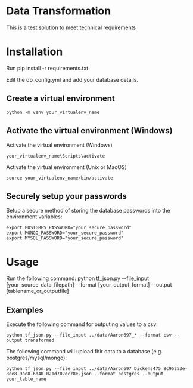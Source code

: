 # Data Transformation
This is a test solution to meet technical requirements


# Installation
Run pip install -r requirements.txt

Edit the db_config.yml and add your database details.

## Create a virtual environment
	
	python -m venv your_virtualenv_name

## Activate the virtual environment (Windows)

Activate the virtual environment (Windows)

	your_virtualenv_name\Scripts\activate

Activate the virtual environment (Unix or MacOS)
	
	source your_virtualenv_name/bin/activate


## Securely setup your passwords

Setup a secure method of storing the database passwords into the environment variables: 

	export POSTGRES_PASSWORD="your_secure_password"
	export MONGO_PASSWORD="your_secure_password"
	export MYSQL_PASSWORD="your_secure_password"


# Usage
Run the following command:
	python tf_json.py --file_input [your_source_data_filepath] --format [your_output_format] --output [tablename_or_outputfile]

## Examples

Execute the following command for outputing values to a csv:

	python tf_json.py --file_input ../data/Aaron697_* --format csv --output transformed

The following command will upload fhir data to a database (e.g. postgres/mysql/mongo):

	python tf_json.py --file_input ../data/Aaron697_Dickens475_8c95253e-8ee8-9ae8-6d40-021d702dc78e.json --format postgres --output your_table_name

